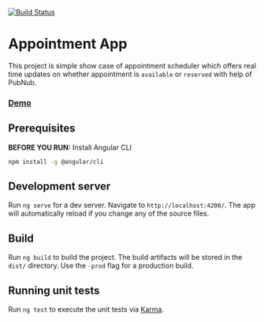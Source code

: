 [![Build Status](https://travis-ci.org/online-edu/appointment.svg?branch=master)](https://travis-ci.org/online-edu/appointment)

# Appointment App

This project is simple show case of appointment scheduler which offers real time updates on whether appointment is `available` or `reserved` with help of PubNub.

### [Demo](https://online-edu.github.io/appointment/)

## Prerequisites

**BEFORE YOU RUN:** Install Angular CLI
```bash
npm install -g @angular/cli
```

## Development server

Run `ng serve` for a dev server. Navigate to `http://localhost:4200/`. The app will automatically reload if you change any of the source files.

## Build

Run `ng build` to build the project. The build artifacts will be stored in the `dist/` directory. Use the `-prod` flag for a production build.

## Running unit tests

Run `ng test` to execute the unit tests via [Karma](https://karma-runner.github.io).
